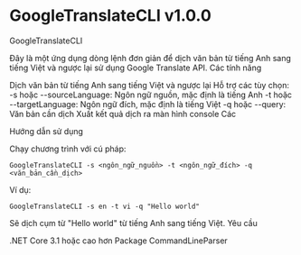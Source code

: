 # GoogleTranslateCLI v1.0.0
GoogleTranslateCLI

Đây là một ứng dụng dòng lệnh đơn giản để dịch văn bản từ tiếng Anh sang tiếng Việt và ngược lại sử dụng Google Translate API.
Các tính năng

Dịch văn bản từ tiếng Anh sang tiếng Việt và ngược lại
Hỗ trợ các tùy chọn:
    -s hoặc --sourceLanguage: Ngôn ngữ nguồn, mặc định là tiếng Anh
    -t hoặc --targetLanguage: Ngôn ngữ đích, mặc định là tiếng Việt
    -q hoặc --query: Văn bản cần dịch
Xuất kết quả dịch ra màn hình console
Các


Hướng dẫn sử dụng

Chạy chương trình với cú pháp:


    GoogleTranslateCLI -s <ngôn_ngữ_nguồn> -t <ngôn_ngữ_đích> -q <văn_bản_cần_dịch>


Ví dụ:


    GoogleTranslateCLI -s en -t vi -q "Hello world"
    

Sẽ dịch cụm từ "Hello world" từ tiếng Anh sang tiếng Việt.
Yêu cầu

.NET Core 3.1 hoặc cao hơn
Package CommandLineParser
